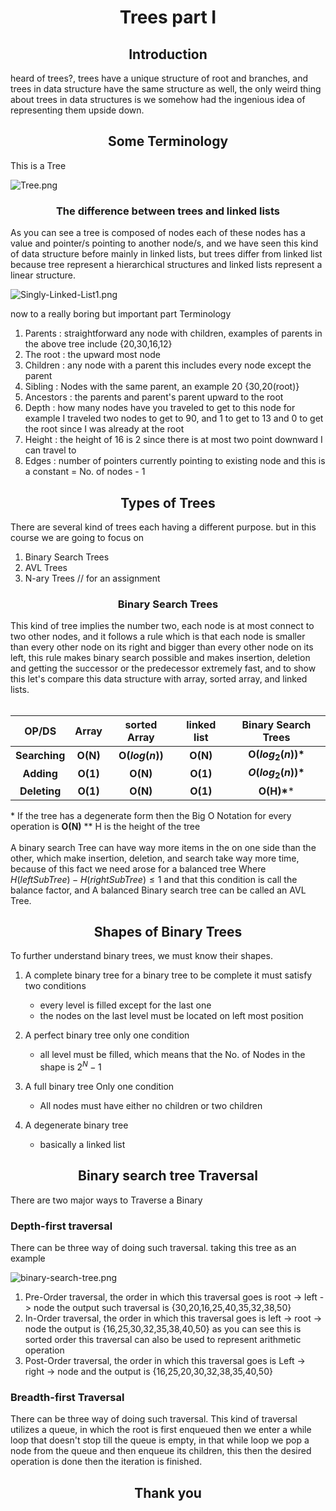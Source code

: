 <h1 align = "center"> Trees part I </h1>
<h2 align = "center"> Introduction </h2> 
heard of trees?, trees have a unique structure of root and branches, and trees in data structure have the same structure as well, the only weird thing about trees in data structures is we somehow had the ingenious idea of representing them upside down.
<h2 align = "center">Some Terminology</h2>
This is a Tree

![Tree.png](Tree.png)

<h3 align = "center">The difference between trees and linked lists</h3>

As you can see a tree is composed of nodes each of these nodes has a value and pointer/s pointing to another node/s, and we have seen this kind of data structure before mainly in linked lists, but trees differ from linked list because tree represent a hierarchical structures and linked lists represent a linear structure.

![Singly-Linked-List1.png](Singly-Linked-List1.png)

now to a really boring but important part Terminology
1. Parents : straightforward any node with children, examples of parents in the above tree include {20,30,16,12}
2. The root : the upward most node 
3. Children : any node with a parent this includes every node except the parent
4. Sibling : Nodes with the same parent, an example 20 {30,20(root)}
5. Ancestors : the parents and parent's parent upward to the root
6. Depth : how many nodes have you traveled to get to this node for example I traveled two nodes to get to 90, and 1 to get to 13 and 0 to get the root since I was already at the root
7. Height : the height of 16 is 2 since there is at most two point downward I can travel to
8. Edges : number of pointers currently pointing to existing node and this is a constant = No. of nodes - 1

<h2 align = "center">Types of Trees</h2>
There are several kind of trees each having a different purpose. but in this course we are going to focus on

1. Binary Search Trees
2. AVL Trees
3. N-ary Trees // for an assignment



<h3 align = "center"> Binary Search Trees </h3> 
This kind of tree implies the number two, each node is at most connect to two other nodes, and it follows a rule which is that each node is smaller than every other node on its right and bigger than every other node on its left, this rule makes binary search possible and makes insertion, deletion and getting the successor or the predecessor extremely fast, and to show this let's compare this data structure with array, sorted array, and linked lists. 
<br></br>

|     OP/DS     |  Array   |   sorted Array    | linked list | Binary Search Trees |
|:-------------:|:--------:|:-----------------:|:-----------:|:-------------------:|
| **Searching** | **O(N)** | **O($log(n)$)** |  **O(N)**   | **O($log_2(n)$)\*** |
|  **Adding**   | **O(1)** |     **O(N)**      |  **O(1)**   | **$O(log_2(n))$\*** |
| **Deleting**  | **O(1)** |     **O(N)**      |  **O(1)**   |     **O(H)\****     |
\* If the tree has a degenerate form then the Big O Notation for every operation is **O(N)**
\** H is the height of the tree 
<br></br>
A binary search Tree can have way more items in the on one side than the other, which make insertion, deletion, and search take way more time, because of this fact we need arose for a balanced tree Where $H(leftSubTree) - H(rightSubTree) \leq 1$  and that this condition is call the balance factor, and A balanced Binary search tree can be called an AVL Tree.
<h2 align = "center"> Shapes of Binary Trees </h2>
To further understand binary trees, we must know their shapes.

 1.	A complete binary tree
	for a binary tree to be complete it must satisfy two conditions 
	- every level is filled except for the last one
	- the nodes on the last level must be located on left most position

 2. A perfect binary tree 
	only one condition 
	- all level must be filled, which means that the No. of Nodes in the shape is $2^N -1$

 3. A full binary tree 
	Only one condition 
	- All nodes must have either no children or two children

 4. A degenerate binary tree 
	- basically a linked list 
	
 <h2 align = "center">Binary search tree Traversal</h2>
 There are two major ways to Traverse a Binary 
 <h3 >Depth-first traversal</h3>
 There can be three way of doing such traversal.
taking this tree as an example

 ![binary-search-tree.png](binary-search-tree.png)

1. Pre-Order traversal, the order in which this traversal goes is
 root -> left -> node
 the output such traversal is {30,20,16,25,40,35,32,38,50}
 2. In-Order traversal, the order in which this traversal goes is 
left -> root -> node
the output is {16,25,30,32,35,38,40,50} as you can see this is sorted order
this traversal can also be used to represent arithmetic operation 
3. Post-Order traversal, the order in which this traversal goes is 
Left → right → node and the output is {16,25,20,30,32,38,35,40,50} 


 <h3 >Breadth-first Traversal</h3>
 There can be three way of doing such traversal.
 This kind of traversal utilizes a queue, in which the root is first enqueued then we enter a while loop that doesn't stop till the queue is empty, in that while loop we pop a node from the queue and then enqueue its children, this then the desired operation is done then the iteration is finished.
 
 
 <h2 align = "center">Thank you</h2>